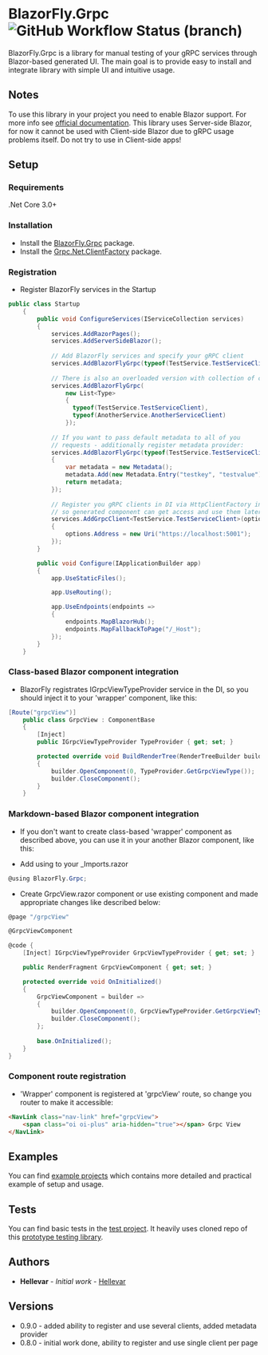 # BlazorFly.Grpc ![GitHub Workflow Status (branch)](https://img.shields.io/github/workflow/status/Hellevar/BlazorFly.Grpc/Deploy%20package%20to%20Nuget/master)
BlazorFly.Grpc is a library for manual testing of your gRPC services through Blazor-based generated UI. The main goal is to provide easy to install and integrate library with simple UI and intuitive usage.

## Notes
To use this library in your project you need to enable Blazor support. For more info see [official documentation](https://docs.microsoft.com/en-us/aspnet/core/blazor/?view=aspnetcore-3.1).
This library uses Server-side Blazor, for now it cannot be used with Client-side Blazor due to gRPC usage problems itself. 
Do not try to use in Client-side apps!

## Setup
### Requirements
.Net Core 3.0+

### Installation
* Install the [BlazorFly.Grpc](https://www.nuget.org/packages/BlazorFly.Grpc/) package.
* Install the [Grpc.Net.ClientFactory](https://www.nuget.org/packages/Grpc.Net.ClientFactory) package.

### Registration
* Register BlazorFly services in the Startup
```csharp
public class Startup
    {
        public void ConfigureServices(IServiceCollection services)
        {
            services.AddRazorPages();
            services.AddServerSideBlazor();
            
            // Add BlazorFly services and specify your gRPC client
            services.AddBlazorFlyGrpc(typeof(TestService.TestServiceClient));
            
            // There is also an overloaded version with collection of clients
            services.AddBlazorFlyGrpc(
                new List<Type> 
                { 
                  typeof(TestService.TestServiceClient),
                  typeof(AnotherService.AnotherServiceClient) 
                });
            
            // If you want to pass default metadata to all of you 
            // requests - additionally register metadata provider:
            services.AddBlazorFlyGrpc(typeof(TestService.TestServiceClient), () =>
            {
                var metadata = new Metadata();
                metadata.Add(new Metadata.Entry("testkey", "testvalue"));
                return metadata;
            });
            
            // Register you gRPC clients in DI via HttpClientFactory integration,
            // so generated component can get access and use them later
            services.AddGrpcClient<TestService.TestServiceClient>(options =>
            {
                options.Address = new Uri("https://localhost:5001");
            });
        }

        public void Configure(IApplicationBuilder app)
        {
            app.UseStaticFiles();

            app.UseRouting();

            app.UseEndpoints(endpoints =>
            {
                endpoints.MapBlazorHub();
                endpoints.MapFallbackToPage("/_Host");
            });
        }
    }
```

### Class-based Blazor component integration
* BlazorFly registrates IGrpcViewTypeProvider service in the DI, so you should inject it to your 'wrapper' component, like this:
```csharp
[Route("grpcView")]
    public class GrpcView : ComponentBase
    {
        [Inject]
        public IGrpcViewTypeProvider TypeProvider { get; set; }

        protected override void BuildRenderTree(RenderTreeBuilder builder)
        {
            builder.OpenComponent(0, TypeProvider.GetGrpcViewType());
            builder.CloseComponent();
        }
    }
```

### Markdown-based Blazor component integration
* If you don't want to create class-based 'wrapper' component as described above, you can use it in your another Blazor component, like this:
- Add using to your _Imports.razor
```csharp
@using BlazorFly.Grpc;
```
- Create GrpcView.razor component or use existing component and made appropriate changes like described below:
```csharp
@page "/grpcView"

@GrpcViewComponent

@code {
    [Inject] IGrpcViewTypeProvider GrpcViewTypeProvider { get; set; }

    public RenderFragment GrpcViewComponent { get; set; }

    protected override void OnInitialized()
    {
        GrpcViewComponent = builder =>
        {
            builder.OpenComponent(0, GrpcViewTypeProvider.GetGrpcViewType());
            builder.CloseComponent();
        };   
        
        base.OnInitialized();
    }
}
```

### Component route registration
* 'Wrapper' component is registered at 'grpcView' route, so change you router to make it accessible:
```html
<NavLink class="nav-link" href="grpcView">
    <span class="oi oi-plus" aria-hidden="true"></span> Grpc View
</NavLink>
```

## Examples
You can find [example projects](https://github.com/Hellevar/BlazorFly.Grpc/tree/master/examples) which contains more detailed and practical example of setup and usage.

## Tests
You can find basic tests in the [test project](https://github.com/Hellevar/BlazorFly.Grpc/tree/master/test). It heavily uses cloned repo of this [prototype testing library](https://github.com/SteveSandersonMS/BlazorUnitTestingPrototype).

## Authors
* **Hellevar** - *Initial work* - [Hellevar](https://github.com/Hellevar)

## Versions
* 0.9.0 - added ability to register and use several clients, added metadata provider
* 0.8.0 - initial work done, ability to register and use single client per page